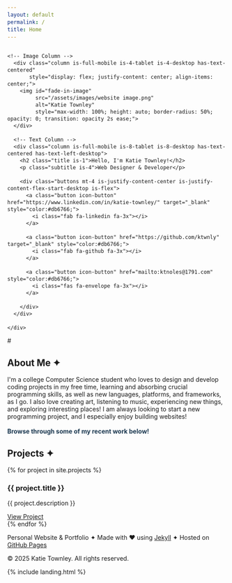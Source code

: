 ```yaml
---
layout: default
permalink: /
title: Home
---
```


<section id="hero" class="section">
  <div class="container">
    <div class="columns is-vcentered is-variable is-6 is-multiline">

    <!-- Image Column -->
      <div class="column is-full-mobile is-4-tablet is-4-desktop has-text-centered" 
           style="display: flex; justify-content: center; align-items: center;">
        <img id="fade-in-image" 
             src="/assets/images/website image.png" 
             alt="Katie Townley"
             style="max-width: 100%; height: auto; border-radius: 50%; opacity: 0; transition: opacity 2s ease;">
      </div>

      <!-- Text Column -->
      <div class="column is-full-mobile is-8-tablet is-8-desktop has-text-centered has-text-left-desktop">
        <h2 class="title is-1">Hello, I'm Katie Townley!</h2>
        <p class="subtitle is-4">Web Designer & Developer</p>

        <div class="buttons mt-4 is-justify-content-center is-justify-content-flex-start-desktop is-flex">
          <a class="button icon-button" href="https://www.linkedin.com/in/katie-townley/" target="_blank" style="color:#db6766;">
            <i class="fab fa-linkedin fa-3x"></i>
          </a>

          <a class="button icon-button" href="https://github.com/ktwnly" target="_blank" style="color:#db6766;">
            <i class="fab fa-github fa-3x"></i>
          </a>

          <a class="button icon-button" href="mailto:ktnoles@1791.com" style="color:#db6766;">
            <i class="fas fa-envelope fa-3x"></i>
          </a>
          
        </div>
      </div>

    </div>
  </div>
</section>

<script>
  document.addEventListener("DOMContentLoaded", function () {
    const img = document.getElementById("fade-in-image");
    setTimeout(() => {
      img.style.opacity = 1;
    }, 300); // delay before fade-in starts
  });
</script>

<section id="about" class="section">
  <div class="container">
    # <h2 class="title is-2">About Me &#10022;</h2>
    <p class="subtitle is-4">I'm a college Computer Science student who loves to design and develop coding projects in my free time, learning and absorbing crucial programming skills, as well as new languages, platforms, and frameworks, as I go. I also love creating art, listening to music, experiencing new things, and exploring interesting places! I am always looking to start a new programming project, and I especially enjoy building websites! <br/> <br/> <strong style="color:#1B3850">Browse through some of my recent work below!</strong></p>
  </div>
</section>

<section id="projects" class="section">
  <div class="container">
    <h2 class="title is-2">Projects &#10022;</h2>
    {% for project in site.projects %}
      <div class="box">
        <h3>{{ project.title }}</h3>
        <p>{{ project.description }}</p>
        <a href="{{ project.external_url }}" target="_blank">View Project</a>
      </div>
    {% endfor %}
  </div>
</section>



<section id="contact" class="section has-text-centered">
  <div class="container">
    <p>Personal Website & Portfolio &#10022; Made with &hearts; using <a href="https://jekyllrb.com" target="_blank">Jekyll</a> &#10022; Hosted on <a href="https://pages.github.com" target="_blank">GitHub Pages</a></p>
    <p>&copy; 2025 Katie Townley. All rights reserved.</p>
  </div>
</section>


{% include landing.html %}
